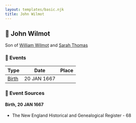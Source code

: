 ```yaml
---
layout: templates/basic.njk
title: John Wilmot
---
```

## 🔵 John Wilmot

Son of [William Wilmot](/people/4/47205976) and [Sarah Thomas](/people/2/28506175)

### 📆 Events

Type | Date | Place
------ | ------ | ------
[Birth](#event-5346f8d0-bcd5-493a-b35f-a49b17c5801e) | 20 JAN 1667 |

### 📰 Event Sources

#### <a id="event-5346f8d0-bcd5-493a-b35f-a49b17c5801e"></a> Birth, 20 JAN 1667
* The New England Historical and Genealogical Register  - 68